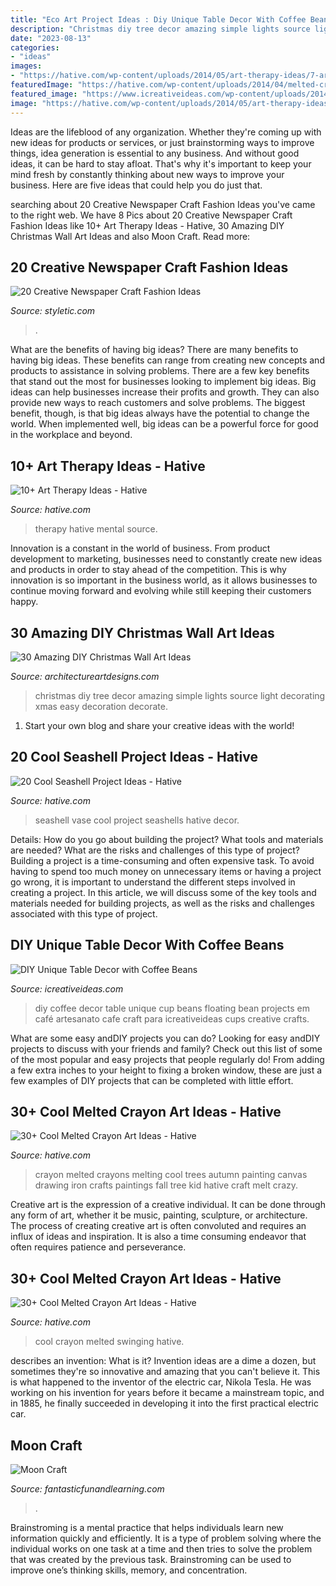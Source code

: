 ```yaml
---
title: "Eco Art Project Ideas : Diy Unique Table Decor With Coffee Beans"
description: "Christmas diy tree decor amazing simple lights source light decorating xmas easy decoration decorate"
date: "2023-08-13"
categories:
- "ideas"
images:
- "https://hative.com/wp-content/uploads/2014/05/art-therapy-ideas/7-art-therapy-ideas.jpg"
featuredImage: "https://hative.com/wp-content/uploads/2014/04/melted-crayon-art/16-girl-swinging.jpg"
featured_image: "https://www.icreativeideas.com/wp-content/uploads/2014/03/DIY-Unique-Table-Decor-with-Coffee-Beans-1.jpg"
image: "https://hative.com/wp-content/uploads/2014/05/art-therapy-ideas/7-art-therapy-ideas.jpg"
---
```



Ideas are the lifeblood of any organization. Whether they're coming up with new ideas for products or services, or just brainstorming ways to improve things, idea generation is essential to any business. And without good ideas, it can be hard to stay afloat. That's why it's important to keep your mind fresh by constantly thinking about new ways to improve your business. Here are five ideas that could help you do just that.

	

		
searching about 20 Creative Newspaper Craft Fashion Ideas you've came to the right web. We have 8 Pics about 20 Creative Newspaper Craft Fashion Ideas like 10+ Art Therapy Ideas - Hative, 30 Amazing DIY Christmas Wall Art Ideas and also Moon Craft. Read more:
		
    
## 20 Creative Newspaper Craft Fashion Ideas

<img loading=lazy src="https://styletic.com/wp-content/uploads/2014/10/newspaper-craft-fashion-ideas/8-creative-newspaper-craft-fashion-ideas.jpg" onerror="this.onerror=null;this.src='https://tse1.mm.bing.net/th?id=OIP._4cEe71YtSgyf5UpctjbPQHaM-&amp;pid=15.1';" alt="20 Creative Newspaper Craft Fashion Ideas">

_Source: styletic.com_

>. 

	

What are the benefits of having big ideas?
There are many benefits to having big ideas. These benefits can range from creating new concepts and products to assistance in solving problems. There are a few key benefits that stand out the most for businesses looking to implement big ideas. 
Big ideas can help businesses increase their profits and growth. They can also provide new ways to reach customers and solve problems. The biggest benefit, though, is that big ideas always have the potential to change the world. When implemented well, big ideas can be a powerful force for good in the workplace and beyond.

    
## 10+ Art Therapy Ideas - Hative

<img loading=lazy src="https://hative.com/wp-content/uploads/2014/05/art-therapy-ideas/7-art-therapy-ideas.jpg" onerror="this.onerror=null;this.src='https://tse1.mm.bing.net/th?id=OIP.wQEH2vgbHV2iGNyH8PIO5AHaKJ&amp;pid=15.1';" alt="10+ Art Therapy Ideas - Hative">

_Source: hative.com_

>therapy hative mental source. 

	

Innovation is a constant in the world of business. From product development to marketing, businesses need to constantly create new ideas and products in order to stay ahead of the competition. This is why innovation is so important in the business world, as it allows businesses to continue moving forward and evolving while still keeping their customers happy.

    
## 30 Amazing DIY Christmas Wall Art Ideas

<img loading=lazy src="http://www.architectureartdesigns.com/wp-content/uploads/2013/12/279.jpg" onerror="this.onerror=null;this.src='https://tse2.mm.bing.net/th?id=OIP.pxCklbhJccB7Cpjmo_G9SwAAAA&amp;pid=15.1';" alt="30 Amazing DIY Christmas Wall Art Ideas">

_Source: architectureartdesigns.com_

>christmas diy tree decor amazing simple lights source light decorating xmas easy decoration decorate. 

	

1. Start your own blog and share your creative ideas with the world!

    
## 20 Cool Seashell Project Ideas - Hative

<img loading=lazy src="https://hative.com/wp-content/uploads/2014/12/seashell-project-ideas/7-seashell-vase.jpg" onerror="this.onerror=null;this.src='https://tse2.mm.bing.net/th?id=OIP.aPfXizY4yijZISR7BdlsEAHaJ4&amp;pid=15.1';" alt="20 Cool Seashell Project Ideas - Hative">

_Source: hative.com_

>seashell vase cool project seashells hative decor. 

	

Details: How do you go about building the project? What tools and materials are needed? What are the risks and challenges of this type of project?
Building a project is a time-consuming and often expensive task. To avoid having to spend too much money on unnecessary items or having a project go wrong, it is important to understand the different steps involved in creating a project. In this article, we will discuss some of the key tools and materials needed for building projects, as well as the risks and challenges associated with this type of project.

    
## DIY Unique Table Decor With Coffee Beans

<img loading=lazy src="https://www.icreativeideas.com/wp-content/uploads/2014/03/DIY-Unique-Table-Decor-with-Coffee-Beans-1.jpg" onerror="this.onerror=null;this.src='https://tse3.mm.bing.net/th?id=OIP.kX9AMlGgA-JXPX-03-MgdgHaHa&amp;pid=15.1';" alt="DIY Unique Table Decor with Coffee Beans">

_Source: icreativeideas.com_

>diy coffee decor table unique cup beans floating bean projects em café artesanato cafe craft para icreativeideas cups creative crafts. 

	

What are some easy andDIY projects you can do?
Looking for easy andDIY projects to discuss with your friends and family? Check out this list of some of the most popular and easy projects that people regularly do! From adding a few extra inches to your height to fixing a broken window, these are just a few examples of DIY projects that can be completed with little effort.

    
## 30+ Cool Melted Crayon Art Ideas - Hative

<img loading=lazy src="https://hative.com/wp-content/uploads/2014/04/melted-crayon-art/18-melted-crayon-autumn-trees.jpg" onerror="this.onerror=null;this.src='https://tse4.mm.bing.net/th?id=OIP.KsEHAsCFXA-n63qko0XZ1wHaFl&amp;pid=15.1';" alt="30+ Cool Melted Crayon Art Ideas - Hative">

_Source: hative.com_

>crayon melted crayons melting cool trees autumn painting canvas drawing iron crafts paintings fall tree kid hative craft melt crazy. 

	

Creative art is the expression of a creative individual. It can be done through any form of art, whether it be music, painting, sculpture, or architecture. The process of creating creative art is often convoluted and requires an influx of ideas and inspiration. It is also a time consuming endeavor that often requires patience and perseverance.

    
## 30+ Cool Melted Crayon Art Ideas - Hative

<img loading=lazy src="https://hative.com/wp-content/uploads/2014/04/melted-crayon-art/16-girl-swinging.jpg" onerror="this.onerror=null;this.src='https://tse3.mm.bing.net/th?id=OIP.mtToqc8gxJVeDjf_11pDoAHaJ4&amp;pid=15.1';" alt="30+ Cool Melted Crayon Art Ideas - Hative">

_Source: hative.com_

>cool crayon melted swinging hative. 

	

describes an invention: What is it?
Invention ideas are a dime a dozen, but sometimes they're so innovative and amazing that you can't believe it. This is what happened to the inventor of the electric car, Nikola Tesla. He was working on his invention for years before it became a mainstream topic, and in 1885, he finally succeeded in developing it into the first practical electric car.

    
## Moon Craft

<img loading=lazy src="https://www.fantasticfunandlearning.com/wp-content/uploads/2013/01/Moon-Craft.jpg" onerror="this.onerror=null;this.src='https://tse4.mm.bing.net/th?id=OIP.ojST23pS-7LdR3dyrDdqswHaKQ&amp;pid=15.1';" alt="Moon Craft">

_Source: fantasticfunandlearning.com_

>. 

	

Brainstroming is a mental practice that helps individuals learn new information quickly and efficiently. It is a type of problem solving where the individual works on one task at a time and then tries to solve the problem that was created by the previous task. Brainstroming can be used to improve one’s thinking skills, memory, and concentration.


